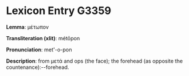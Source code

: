 # Lexicon Entry G3359

**Lemma**: μέτωπον

**Transliteration (xlit)**: métōpon

**Pronunciation**: met'-o-pon

**Description**:
from μετά and ops (the face); the forehead (as opposite the countenance):--forehead.
